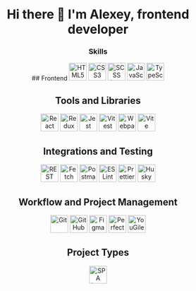 <div align="center">
<h1> Hi there 👋 I'm Alexey, frontend developer </h1>
<div>
<h3>Skills</h3>
## Frontend

<img src="https://cdn.jsdelivr.net/gh/devicons/devicon/icons/html5/html5-original.svg" width="40" height="40" title="HTML5"/>
<img src="https://cdn.jsdelivr.net/gh/devicons/devicon/icons/css3/css3-original.svg" width="40" height="40" title="CSS3"/>
<img src="https://cdn.jsdelivr.net/gh/devicons/devicon/icons/sass/sass-original.svg" width="40" height="40" title="SCSS (SASS)"/>
<img src="https://cdn.jsdelivr.net/gh/devicons/devicon/icons/javascript/javascript-original.svg" width="40" height="40" title="JavaScript"/>
<img src="https://cdn.jsdelivr.net/gh/devicons/devicon/icons/typescript/typescript-original.svg" width="40" height="40" title="TypeScript"/>

## Tools and Libraries

<img src="https://cdn.jsdelivr.net/gh/devicons/devicon/icons/react/react-original.svg" width="40" height="40" title="React"/>
<img src="https://cdn.jsdelivr.net/gh/devicons/devicon/icons/redux/redux-original.svg" width="40" height="40" title="Redux"/>
<img src="https://cdn.jsdelivr.net/gh/devicons/devicon/icons/jest/jest-plain.svg" width="40" height="40" title="Jest"/>
<img src="https://avatars.githubusercontent.com/u/59395432?s=200&v=4" width="40" height="40" title="Vitest"/>
<img src="https://cdn.jsdelivr.net/gh/devicons/devicon/icons/webpack/webpack-original.svg" width="40" height="40" title="Webpack"/>
<img src="https://avatars.githubusercontent.com/u/65625612?s=200&v=4" width="40" height="40" title="Vite"/>

## Integrations and Testing

<img src="https://img.icons8.com/ios-filled/50/000000/api-settings.png" width="40" height="40" title="REST"/>
<img src="https://img.icons8.com/ios-filled/50/000000/api.png" width="40" height="40" title="Fetch"/>
<img src="https://www.vectorlogo.zone/logos/getpostman/getpostman-icon.svg" width="40" height="40" title="Postman"/>
<img src="https://cdn.jsdelivr.net/gh/devicons/devicon/icons/eslint/eslint-original.svg" width="40" height="40" title="ESLint"/>
<img src="https://cdn.jsdelivr.net/gh/devicons/devicon/icons/prettier/prettier-original.svg" width="40" height="40" title="Prettier"/>
<img src="https://raw.githubusercontent.com/typicode/husky/master/logo.png" width="40" height="40" title="Husky"/>

## Workflow and Project Management

<img src="https://cdn.jsdelivr.net/gh/devicons/devicon/icons/git/git-original.svg" width="40" height="40" title="Git"/>
<img src="https://cdn.jsdelivr.net/gh/devicons/devicon/icons/github/github-original.svg" width="40" height="40" title="GitHub"/>
<img src="https://cdn.jsdelivr.net/gh/devicons/devicon/icons/figma/figma-original.svg" width="40" height="40" title="Figma"/>
<img src="https://i.imgur.com/3cfL0cQ.png" width="40" height="40" title="PerfectPixel"/>
<img src="https://youtrack.jetbrains.com/favicon.ico" width="40" height="40" title="YouGile"/>

## Project Types

<img src="https://cdn.jsdelivr.net/gh/devicons/devicon/icons/react/react-original.svg" width="40" height="40" title="SPA (Single Page Application)"/>

</div>

<!--
**Alexey888888/Alexey888888** is a ✨ _special_ ✨ repository because its `README.md` (this file) appears on your GitHub profile.

Here are some ideas to get you started:

- 🔭 I’m currently working on ...
- 🌱 I’m currently learning ...
- 👯 I’m looking to collaborate on ...
- 🤔 I’m looking for help with ...
- 💬 Ask me about ...
- 📫 How to reach me: ...
- 😄 Pronouns: ...
- ⚡ Fun fact: ...
-->
